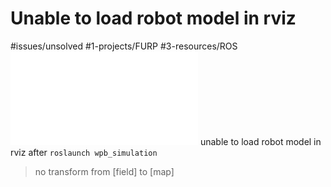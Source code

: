 # Unable to load robot model in rviz
#issues/unsolved #1-projects/FURP #3-resources/ROS 
![Pasted image 20240620230207.png](Pasted%20image%2020240620230207.png.md)
unable to load robot model in rviz after `roslaunch wpb_simulation`

> no transform from \[field\] to  \[map\]
